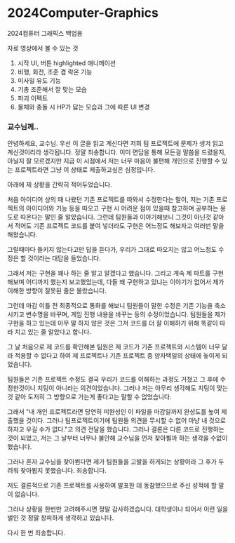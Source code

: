 # 2024Computer-Graphics
 2024컴퓨터 그래픽스 백업용

 자료 영상에서 볼 수 있는 것
1. 시작 UI, 버튼 highlighted 애니메이션
2. 비행, 회전, 조준 겸 락온 기능
3. 미사일 유도 기능
4. 기총 조준해서 잘 맞는 모습
5. 파괴 이펙트
6. 물체와 충돌 시 HP가 닳는 모습과 그에 따른 UI 변경


### 교수님께..
안녕하세요, 교수님. 우선 이 글을 읽고 계신다면 저희 팀 프로젝트에 문제가 생겨 읽고 계신것이리라 생각됩니다. 정말 죄송합니다.
이미 면담을 통해 모든걸 말씀을 드렸을지, 아닐지 잘 모르겠지만
지금 이 시점에서 저는 너무 마음이 불편해 개인으로 진행할 수 있는 프로젝트라면 그냥 이 상태로 제출하고싶은 심정입니다.

아래에 제 상황을 간략히 적어두었습니다.

처음 아이디어 상의 때 나왔던 기존 프로젝트를 따와서 수정한다는 말이, 저는 기존 프로젝트의 아이디어와 기능 등을 따오고 구현 시 어려운 점이 있을때 참고하며 공부하는 용도로 따온다는 말인 줄 알았습니다. 그런데 팀원들과 이야기해보니 그것이 아닌것 같아서 적어도 기존 프로젝트 코드를 붙여 넣더라도 구현은 어느정도 해보자고 여러번 말을 해왔습니다.

그럴때마다 들키지 않는다고만 답을 듣다가, 우리가 그대로 따오지는 않고 어느정도 수정은 할 것이라는 대답을 들었습니다.

그래서 저는 구현을 꽤나 하는 줄 알고 알겠다고 했습니다. 그리고 계속 제 파트를 구현해보며 어디까지 했는지 보고했었는데, 다들 왜 구현하고 있냐는 이야기가 없어서 제가 이해한 방향이 잘못된 줄은 몰랐습니다.

그런데 마감 이틀 전 최종적으로 통화를 해보니 팀원들이 말한 수정은 기존 기능을 축소시키고 변수명을 바꾸며, 게임 진행 내용을 바꾸는 등의 수정이었습니다. 팀원들을 제가 구현을 하고 있는데 아무 말 하지 않은 것은 그저 코드를 더 잘 이해하기 위해 똑같이 따라 치고 있는 줄 알았다고 합니다.

그 날 처음으로 제 코드를 확인해본 팀원은 제 코드가 기존 프로젝트와 시스템이 너무 달라 적용할 수 없다고 하여 제 프로젝트나 기존 프로젝트 중 양자택일의 상태에 놓이게 되었습니다.

팀원들은 기존 프로젝트 수정도 결국 우리가 코드를 이해하는 과정도 거쳤고 그 후에 수정한것이니 치팅이 아니라는 의견이었습니다. 그러나 저는 아무리 생각해도 치팅이 맞는 것 같아 도저히 그 방향으로 가는게 좋다고는 말할 수 없었습니다.

그래서 "내 개인 프로젝트라면 당연히 미완성인 이 파일을 마감일까지 완성도를 높여 제출했을 것이다. 그러나 팀프로젝트이기에 팀원들 의견을 무시할 수 없어 마냥 내 것으로 하자고 우길 수가 없다."고 의견 전달을 했습니다.
그러나 결론은 다른 코드로 진행하는것이 되었고, 저는 그 날부터 너무나 불안해 교수님을 먼저 찾아뵐까 하는 생각을 수없이 했습니다.

그러나 혼자 교수님을 찾아뵌다면 제가 팀원들을 고발을 하게되는 상황이라 그 후가 두려워 찾아뵙지 못했습니다. 죄송합니다.

저도 결론적으로 기존 프로젝트를 사용하여 발표한 데 동참했으므로 주신 성적에 할 말이 없습니다.

그러나 상황을 한번만 고려해주시면 정말 감사하겠습니다.
대학생이나 되어서 이런 일을 벌인 것 정말 창피하게 생각하고 있습니다.

다시 한 번 죄송합니다.
